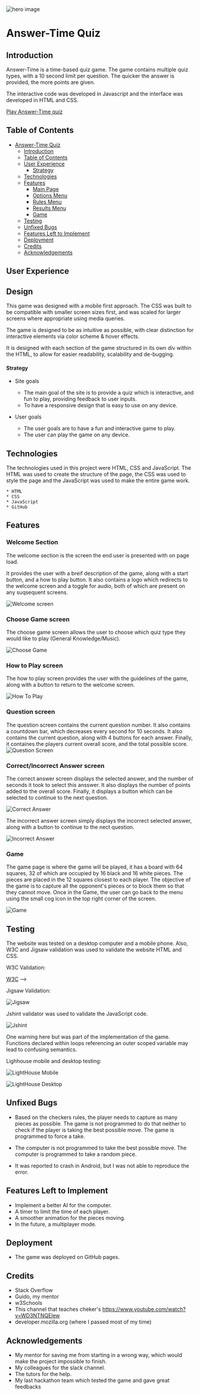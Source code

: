 ![hero image](assets/readmeimages/hero.png)

# Answer-Time Quiz

## Introduction

Answer-Time is a time-based quiz game. The game contains multiple quiz types, with a 10 second limit per question. The quicker the answer is provided, the more points are given. 

The interactive code was developed in Javascript and the interface was developed in HTML and CSS.

<a href="https://danielmaherdev.github.io/answertime/" rel="nofolow">Play Answer-Time quiz</a>



## Table of Contents

- [Answer-Time Quiz](#answertime-quiz)
  - [Introduction](#introduction)
  - [Table of Contents](#table-of-contents)
  - [User Experience](#UserExperience)
      - [Strategy](#strategy)
  - [Technologies](#technologies)
  - [Features](#features)
    - [Main Page](#main-page)
    - [Options Menu](#options-menu)
    - [Rules Menu](#rules-menu)
    - [Results Menu](#results-menu)
    - [Game](#game)
  - [Testing](#testing)
  - [Unfixed Bugs](#unfixed-bugs)
  - [Features Left to Implement](#features-left-to-implement)
  - [Deployment](#deployment)
  - [Credits](#credits)
  - [Acknowledgements](#acknowledgements)

## User Experience

## Design

This game was designed with a mobile first approach. The CSS was built to be compatible with smaller screen sizes first, and was scaled for larger screens where appropriate using media queries.

The game is designed to be as intuitive as possible, with clear distinction for interactive elements via color scheme & hover effects.

It is designed with each section of the game structured in its own div within the HTML, to allow for easier readability, scalability and de-bugging.

#### Strategy

- Site goals

  - The main goal of the site is to provide a quiz which is interactive, and fun to play, providing feedback to user inputs.
  - To have a responsive design that is easy to use on any device.
- User goals
  - The user goals are to have a fun and interactive game to play.
  - The user can play the game on any device.

## Technologies

The technologies used in this project were HTML, CSS and JavaScript. The HTML was used to create the structure of the page, the CSS was used to style the page and the JavaScript was used to make the entire game work.

    * HTML
    * CSS
    * JavaScript
    * GitHub

## Features

### Welcome Section

The welcome section is the screen the end user is presented with on page load. 

It provides the user with a breif description of the game, along with a start button, and a how to play button. It also contains a logo which redirects to the welcome screen and a toggle for audio, both of which are present on any suqsequent screens.

![Welcome screen](assets/readmeimages/welcome-screen.png)

### Choose Game screen

The choose game screen allows the user to choose which quiz type they would like to play (General Knowledge/Music). 

![Choose Game](assets/readmeimages/choose-game.png)

### How to Play screen

The how to play screen provides the user with the guidelines of the game, along with a button to return to the welcome screen.

![How To Play](assets/readmeimages/how-to-play.png)

### Question screen

The question screen contains the current question number. It also contains a countdown bar, which decreases every second for 10 seconds. It also contains the current question, along with 4 buttons for each answer.
Finally, it containes the players current overall score, and the total possible score.
![Question Screen](assets/readmeimages/question-screen.png)

### Correct/Incorrect Answer screen

The correct answer screen displays the selected answer, and the number of seconds it took to select this ansswer. It also displays the number of points added to the overall score. Finally, it displays a button which can be selected to continue to the next question.

![Correct Answer](assets/readmeimages/correct-answer.png)

The incorrect answer screen simply displays the incorrect selected answer, along with a button to continue to the nect question.

![Incorrect Answer](assets/readmeimages/incorrect-answer.png)

### Game

The game page is where the game will be played, it has a board with 64 squares, 32 of which are occupied by 16 black and 16 white pieces. The pieces are placed in the 12 squares closest to each player. The objective of the game is to capture all the opponent's pieces or to block them so that they cannot move.
Once in the Game, the user can go back to the menu using the small cog icon in the top right corner of the screen.

![Game](assets/images/game_play.png)

## Testing

The website was tested on a desktop computer and a mobile phone.
Also, W3C and Jigsaw validation was used to validate the website HTML and CSS.

W3C Validation:

[W3C](assets/images/W3C.png) -->

Jigsaw Validation:

![Jigsaw](assets/images/jigsaw.png)

Jshint validator was used to validate the JavaScript code.

![Jshint](assets/images/javascript_test.png)

One warning here but was part of the implementation of the game.
Functions declared within loops referencing an outer scoped variable may lead to confusing semantics.

Lighhouse mobile and desktop testing:

![LightHouse Mobile](assets/images/lighthouse_mobile.png)

![LightHouse Desktop](assets/images/lighthouse_desktop.png)

## Unfixed Bugs

- Based on the checkers rules, the player needs to capture as many pieces as possible. The game is not programmed to do that neither to check if the player is taking the best possible move. The game is programmed to force a take.

- The computer is not programmed to take the best possible move. The computer is programmed to take a random piece.

- It was reported to crash in Android, but I was not able to reproduce the error.

## Features Left to Implement

- Implement a better AI for the computer.
- A timer to limit the time of each player.
- A smoother animation for the pieces moving.
- In the future, a multiplayer mode.

## Deployment

- The game was deployed on GitHub pages.

## Credits

- Stack Overflow
- Guido, my mentor
- w3Schools
- This channel that teaches cheker's https://www.youtube.com/watch?v=WD3NTNQElew
- developer.mozilla.org (where I passed most of my time)

## Acknowledgements

- My mentor for saving me from starting in a wrong way, which would make the project impossible to finish.
- My colleagues for the slack channel.
- The tutors for the help.
- My last hackathon team which tested the game and gave great feedbacks

